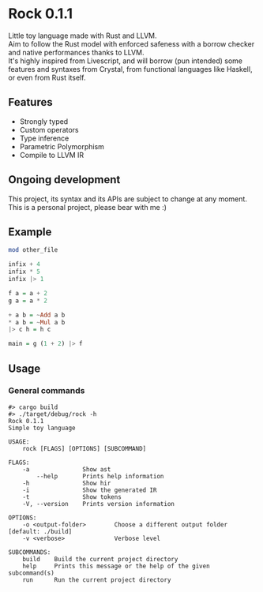 # Rock 0.1.1

Little toy language made with Rust and LLVM.  
Aim to follow the Rust model with enforced safeness with a borrow checker and native performances thanks to LLVM.  
It's highly inspired from Livescript, and will borrow (pun intended) some features and syntaxes from Crystal, from functional languages like Haskell, or even from Rust itself.

## Features

- Strongly typed
- Custom operators
- Type inference
- Parametric Polymorphism
- Compile to LLVM IR

## Ongoing development

This project, its syntax and its APIs are subject to change at any moment. This is a personal project, please bear with me :)

## Example

```haskell
mod other_file

infix + 4
infix * 5
infix |> 1

f a = a + 2
g a = a * 2

+ a b = ~Add a b
* a b = ~Mul a b
|> c h = h c

main = g (1 + 2) |> f
```

## Usage

### General commands

```
#> cargo build
#> ./target/debug/rock -h
Rock 0.1.1
Simple toy language

USAGE:
    rock [FLAGS] [OPTIONS] [SUBCOMMAND]

FLAGS:
    -a               Show ast
        --help       Prints help information
    -h               Show hir
    -i               Show the generated IR
    -t               Show tokens
    -V, --version    Prints version information

OPTIONS:
    -o <output-folder>        Choose a different output folder [default: ./build]
    -v <verbose>              Verbose level

SUBCOMMANDS:
    build    Build the current project directory
    help     Prints this message or the help of the given subcommand(s)
    run      Run the current project directory
```

